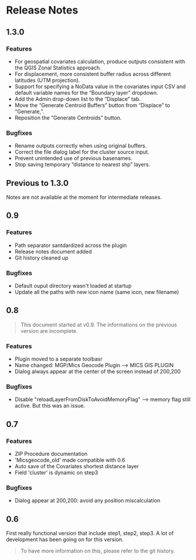 # Release Notes

## 1.3.0
 
### Features
 
- For geospatial covariates calculation, produce outputs consistent with the QGIS Zonal Statistics approach.
- For displacement, more consistent buffer radius across different latitudes (UTM projection).
- Support for specifying a NoData value in the covariates input CSV and default variable names for the “Boundary layer” dropdown.
- Add the Admin drop-down list to the “Displace” tab.
- Move the “Generate Centroid Buffers” button from “Displace” to “Generate,”.
- Reposition the “Generate Centroids” button.
 
### Bugfixes
 
- Rename outputs correctly when using original buffers.
- Correct the file dialog label for the cluster source input.
- Prevent unintended use of previous basenames.
- Stop saving temporary “distance to nearest shp” layers.
 
## Previous to 1.3.0
 
Notes are not available at the moment for intermediate releases.

## 0.9

### Features

- Path separator santdardized across the plugin
- Release notes document added
- Git history cleaned up

### Bugfixes

- Default ouput directory wasn't loaded at startup
- Update all the paths with new icon name (same icon, new filename)

## 0.8

> This document started at v0.9. The informations on the previous version are incomplete.

### Features

- Plugin moved to a separate toolbasr
- Name changed: MGP/Mics Geocode Plugin --> MICS GIS PLUGIN
- Dialog always appear at the center of the screen instead of 200,200

### Bugfixes

- Disable "reloadLayerFromDiskToAvoidMemoryFlag" --> memory flag still active. But this was an issue.

## 0.7

### Features

- ZIP Procedure documentation
- 'Micsgeocode_old' made compatible with 0.6
- Auto save of the Covariates shortest distance layer
- Field 'cluster' is dynamic on step3

### Bugfixes

- Dialog appear at 200,200: avoid any position miscalculation

## 0.6

First really functional version that include step1, step2, step3.
A lot of development has been going on for this version.

> To have more information on this, please refer to the git history.
